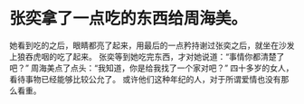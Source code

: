 # 张奕拿了一点吃的东西给周海美。
她看到吃的之后，眼睛都亮了起来，用最后的一点矜持谢过张奕之后，就坐在沙发上狼吞虎咽的吃了起来。
张奕等到她吃完东西，才对她说道：“事情你都清楚了吧？”
周海美点了点头：“我知道，你是给我找了一个家对吧？”
四十多岁的女人，看待事物已经能够比较公允了。
或许他们这种年纪的人，对于所谓爱情也没有那么看重。

